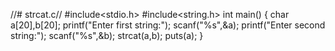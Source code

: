 //# strcat.c//
#include<stdio.h>
#include<string.h>
int main()
{
    char a[20],b[20];
    printf("Enter first string:");
    scanf("%s",&a);
    printf("Enter second string:");
    scanf("%s",&b);
    strcat(a,b);
    puts(a);
}

